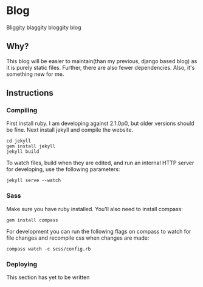 # Blog

Bliggity blaggity bloggity blog

## Why?

This blog will be easier to maintain(than my previous, django based blog) as it is purely static files. Further, there are also fewer dependencies. Also, it's something new for me.

## Instructions

### Compiling

First install ruby. I am developing against 2.1.0p0, but older versions should be fine. Next install jekyll and compile the website.

    cd jekyll
    gem install jekyll
    jekyll build

To watch files, build when they are edited, and run an internal HTTP server for developing, use the following parameters: 

    jekyll serve --watch


### Sass

Make sure you have ruby installed. You'll also need to install compass:

    gem install compass

For development you can run the following flags on compass to watch for file changes and recompile css when changes are made: 

    compass watch -c scss/config.rb


### Deploying

This section has yet to be written

